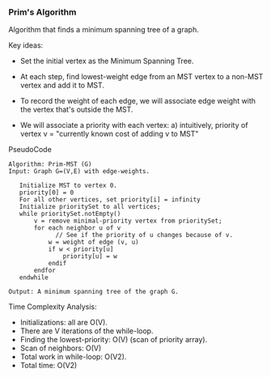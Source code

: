 ### Prim's Algorithm

Algorithm that finds a minimum spanning tree of a graph.

Key ideas:

- Set the initial vertex as the Minimum Spanning Tree.

- At each step, find lowest-weight edge from an MST vertex to a non-MST vertex and add it to MST.

- To record the weight of each edge, we will associate edge weight with the vertex that's outside the MST.

- We will associate a priority with each vertex:
  a) intuitively, priority of vertex v = "currently known cost of adding v to MST"

PseudoCode

```
Algorithm: Prim-MST (G)
Input: Graph G=(V,E) with edge-weights.

   Initialize MST to vertex 0.
   priority[0] = 0
   For all other vertices, set priority[i] = infinity
   Initialize prioritySet to all vertices;
   while prioritySet.notEmpty()
       v = remove minimal-priority vertex from prioritySet;
       for each neighbor u of v
             // See if the priority of u changes because of v.
           w = weight of edge (v, u)
           if w < priority[u]
               priority[u] = w
           endif
       endfor
   endwhile

Output: A minimum spanning tree of the graph G.
```

Time Complexity Analysis:

- Initializations: all are O(V).
- There are V iterations of the while-loop.
- Finding the lowest-priority: O(V) (scan of priority array).
- Scan of neighbors: O(V)
- Total work in while-loop: O(V2).
- Total time: O(V2)
